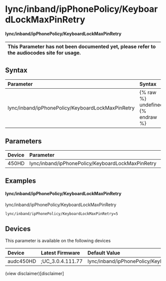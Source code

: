 ﻿---
description: lync/inband/ipPhonePolicy/KeyboardLockMaxPinRetry
search: false
---

# lync/inband/ipPhonePolicy/KeyboardLockMaxPinRetry

#### lync/inband/ipPhonePolicy/KeyboardLockMaxPinRetry


| This Parameter has not been documented yet, please refer to the audiocodes site for usage.  |
| :--- |

## Syntax
| Parameter | Syntax |
| :--- | :--- |
|lync/inband/ipPhonePolicy/KeyboardLockMaxPinRetry | {% raw %} undefined {% endraw %} |

## Parameters
|Device|Parameter|value|Description|
|:---|:---|:---|:---|
| 450HD | lync/inband/ipPhonePolicy/KeyboardLockMaxPinRetry |  |  |

## Examples
#### lync/inband/ipPhonePolicy/KeyboardLockMaxPinRetry

lync/inband/ipPhonePolicy/KeyboardLockMaxPinRetry

```
lync/inband/ipPhonePolicy/KeyboardLockMaxPinRetry=5
```

## Devices
This parameter is available on the following devices

| Device | Latest Firmware | Default Value |
|:---|:---|:---|
| audc450HD | ;UC_3.0.4.111.77 | lync/inband/ipPhonePolicy/KeyboardLockMaxPinRetry=5 

(view disclaimer)[disclaimer]

